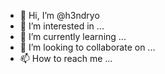 - 👋 Hi, I’m @h3ndryo
- 👀 I’m interested in ...
- 🌱 I’m currently learning ...
- 💞️ I’m looking to collaborate on ...
- 📫 How to reach me ...

<!---
h3ndryo/h3ndryo is a ✨ special ✨ repository because its `README.md` (this file) appears on your GitHub profile.
You can click the Preview link to take a look at your changes.
--->
